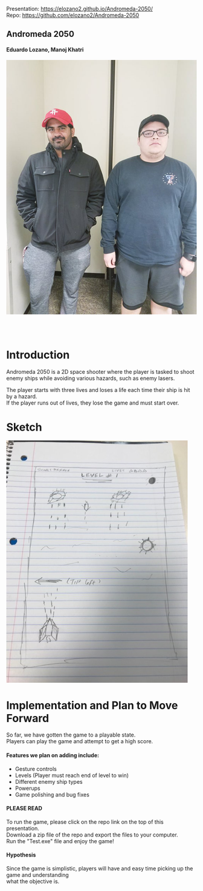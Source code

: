 Presentation: https://elozano2.github.io/Andromeda-2050/  
Repo: https://github.com/elozano2/Andromeda-2050

## Andromeda 2050
#### Eduardo Lozano, Manoj Khatri  

![GroupPic](p2.20.png.png)  

<br/><br/>  

Introduction
===

Andromeda 2050 is a 2D space shooter where the player is tasked to shoot  
enemy ships while avoiding various hazards, such as enemy lasers.  

The player starts with three lives and loses a life each time their ship is hit by a hazard.  
If the player runs out of lives, they lose the game and must start over.  

Sketch
===  
![Sketch](P2.sketch.20.png)  

Implementation and Plan to Move Forward
===  
So far, we have gotten the game to a playable state.  
Players can play the game and attempt to get a high score.  

#### Features we plan on adding include:  
* Gesture controls  
* Levels (Player must reach end of level to win)
* Different enemy ship types
* Powerups
* Game polishing and bug fixes  

#### PLEASE READ  
To run the game, please click on the repo link on the top of this presentation.  
Download a zip file of the repo and export the files to your computer.  
Run the "Test.exe" file and enjoy the game!

#### Hypothesis  
Since the game is simplistic, players will have and easy time picking up the game and understanding  
what the objective is.
